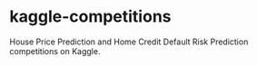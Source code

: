 # kaggle-competitions
House Price Prediction and Home Credit Default Risk Prediction competitions on Kaggle.
